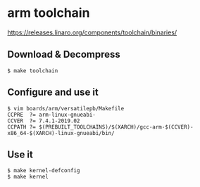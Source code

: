
# arm toolchain

https://releases.linaro.org/components/toolchain/binaries/

## Download & Decompress

    $ make toolchain

## Configure and use it

    $ vim boards/arm/versatilepb/Makefile
    CCPRE  ?= arm-linux-gnueabi-
    CCVER  ?= 7.4.1-2019.02
    CCPATH ?= $(PREBUILT_TOOLCHAINS)/$(XARCH)/gcc-arm-$(CCVER)-x86_64-$(XARCH)-linux-gnueabi/bin/

## Use it

    $ make kernel-defconfig
    $ make kernel
